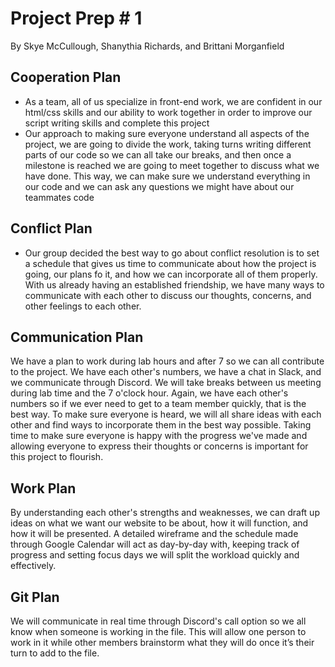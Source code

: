 # Project Prep # 1
 By Skye McCullough, Shanythia Richards, and Brittani Morganfield 

## Cooperation Plan

* As a team, all of us specialize in front-end work, we are confident in our html/css skills and our ability to work together in order to improve our script writing skills and complete this project
* Our approach to making sure everyone understand all aspects of the project, we are going to divide the work, taking turns writing different parts of our code so we can all take our breaks, and then once a milestone is reached we are going to meet together to discuss what we have done. This way, we can make sure we understand everything in our code and we can ask any questions we might have about our teammates code

## Conflict Plan

* Our group decided the best way to go about conflict resolution is to set a schedule that gives us time to communicate about how the project is going, our plans fo it, and how we can incorporate all of them properly. With us already having an established friendship, we have many ways to communicate with each other to discuss our thoughts, concerns, and other feelings to each other.

## Communication Plan

We have a plan to work during lab hours and after 7 so we can all contribute to the project. We have each other's numbers, we have a chat in Slack, and we communicate through Discord. We will take breaks between us meeting during lab time and the 7 o'clock hour. Again, we have each other's numbers so if we ever need to get to a team member quickly, that is the best way. To make sure everyone is heard, we will all share ideas with each other and find ways to incorporate them in the best way possible. Taking time to make sure everyone is happy with the progress we've made and allowing everyone to express their thoughts or concerns is important for this project to flourish.

## Work Plan

By understanding each other's strengths and weaknesses, we can draft up ideas on what we want our website to be about, how it will function, and how it will be presented. A detailed wireframe and the schedule made through Google Calendar will act as day-by-day with, keeping track of progress and setting focus days we will split the workload quickly and effectively.

## Git Plan

We will communicate in real time through Discord's call option so we all know when someone is working in the file. This will allow one person to work in it while other members brainstorm what they will do once it’s their turn to add to the file.